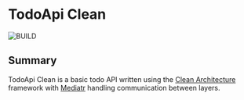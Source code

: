 # TodoApi Clean

![BUILD](https://github.com/keith-marchant/todo-api-clean/actions/workflows/build.yml/badge.svg)

## Summary

TodoApi Clean is a basic todo API written using the [Clean Architecture](https://blog.cleancoder.com/uncle-bob/2012/08/13/the-clean-architecture.html) framework with [Mediatr](https://github.com/jbogard/MediatR) handling communication between layers.